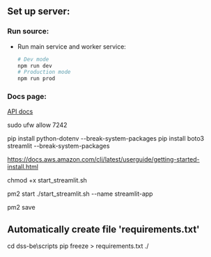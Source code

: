 ## Set up server: 

### Run source:
  - Run main service and worker service:
    ````bash
    # Dev mode
    npm run dev
    # Production mode
    npm run prod
    ````
### Docs page:
[API docs](http://localhost:3001/v1/api-docs)

sudo ufw allow 7242

pip install python-dotenv --break-system-packages
pip install boto3 streamlit --break-system-packages

https://docs.aws.amazon.com/cli/latest/userguide/getting-started-install.html

chmod +x start_streamlit.sh

pm2 start ./start_streamlit.sh --name streamlit-app

pm2 save

## Automatically create file 'requirements.txt' 
cd dss-be\scripts
pip freeze > requirements.txt ./